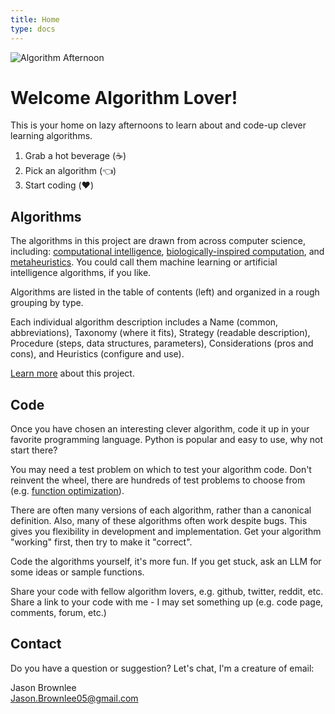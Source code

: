 ```yaml
---
title: Home
type: docs
---
```


![Algorithm Afternoon](algorithmafternoon.png)

# Welcome Algorithm Lover!

This is your home on lazy afternoons to learn about and code-up clever learning algorithms.

1. Grab a hot beverage (:coffee:)
2. Pick an algorithm (:point_left:)
3. Start coding (:heart:)

## Algorithms

The algorithms in this project are drawn from across computer science, including: [computational intelligence](/docs/glossary/#computational-intelligence), [biologically-inspired computation](/docs/glossary/#biologically-inspired-computation), and [metaheuristics](/docs/glossary/#metaheuristics). You could call them machine learning or artificial intelligence algorithms, if you like.

Algorithms are listed in the table of contents (left) and organized in a rough grouping by type.

Each individual algorithm description includes a Name (common, abbreviations), Taxonomy (where it fits), Strategy (readable description), Procedure (steps, data structures, parameters), Considerations (pros and cons), and Heuristics (configure and use).

[Learn more](/docs/about/) about this project.

## Code

Once you have chosen an interesting clever algorithm, code it up in your favorite programming language. Python is popular and easy to use, why not start there?

You may need a test problem on which to test your algorithm code. Don't reinvent the wheel, there are hundreds of test problems to choose from (e.g. [function optimization](https://en.wikipedia.org/wiki/Test_functions_for_optimization)).

There are often many versions of each algorithm, rather than a canonical definition. Also, many of these algorithms often work despite bugs. This gives you flexibility in development and implementation. Get your algorithm "working" first, then try to make it "correct".

Code the algorithms yourself, it's more fun. If you get stuck, ask an LLM for some ideas or sample functions.

Share your code with fellow algorithm lovers, e.g. github, twitter, reddit, etc. Share a link to your code with me - I may set something up (e.g. code page, comments, forum, etc.)


## Contact

Do you have a question or suggestion? Let's chat, I'm a creature of email:

Jason Brownlee\
Jason.Brownlee05@gmail.com




